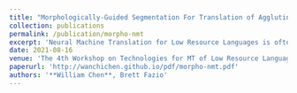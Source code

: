 ```yaml
---
title: "Morphologically-Guided Segmentation For Translation of Agglutinative Low-Resource Languages"
collection: publications
permalink: /publication/morpho-nmt
excerpt: 'Neural Machine Translation for Low Resource Languages is often limited by the lack of available training data, making it necessary to explore additional techniques to improve translation quality. We propose the use of the Prefix-Root-Postfix-Encoding (PRPE) subword segmentation algorithm to improve translation quality for LRLs, using two agglutinative languages as case studies: Quechua and Indonesian. We achieve state-of-the-art results for both languages, obtaining higher BLEU scores than large pre-trained models with much smaller amounts of data.'
date: 2021-08-16
venue: 'The 4th Workshop on Technologies for MT of Low Resource Languages'
paperurl: 'http://wanchichen.github.io/pdf/morpho-nmt.pdf'
authors: '**William Chen**, Brett Fazio'
---
```


